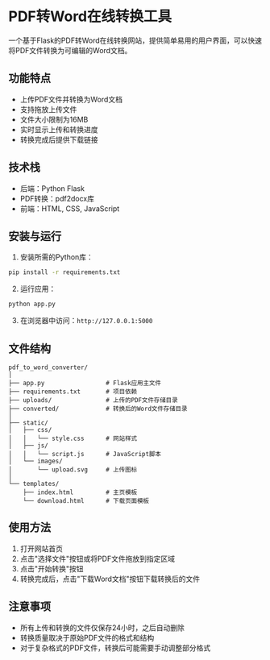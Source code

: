 # PDF转Word在线转换工具

一个基于Flask的PDF转Word在线转换网站，提供简单易用的用户界面，可以快速将PDF文件转换为可编辑的Word文档。

## 功能特点

- 上传PDF文件并转换为Word文档
- 支持拖放上传文件
- 文件大小限制为16MB
- 实时显示上传和转换进度
- 转换完成后提供下载链接

## 技术栈

- 后端：Python Flask
- PDF转换：pdf2docx库
- 前端：HTML, CSS, JavaScript

## 安装与运行

1. 安装所需的Python库：

```bash
pip install -r requirements.txt
```

2. 运行应用：

```bash
python app.py
```

3. 在浏览器中访问：`http://127.0.0.1:5000`

## 文件结构

```
pdf_to_word_converter/
│
├── app.py                 # Flask应用主文件
├── requirements.txt       # 项目依赖
├── uploads/               # 上传的PDF文件存储目录
├── converted/             # 转换后的Word文件存储目录
│
├── static/
│   ├── css/
│   │   └── style.css      # 网站样式
│   ├── js/
│   │   └── script.js      # JavaScript脚本
│   └── images/
│       └── upload.svg     # 上传图标
│
└── templates/
    ├── index.html         # 主页模板
    └── download.html      # 下载页面模板
```

## 使用方法

1. 打开网站首页
2. 点击"选择文件"按钮或将PDF文件拖放到指定区域
3. 点击"开始转换"按钮
4. 转换完成后，点击"下载Word文档"按钮下载转换后的文件

## 注意事项

- 所有上传和转换的文件仅保存24小时，之后自动删除
- 转换质量取决于原始PDF文件的格式和结构
- 对于复杂格式的PDF文件，转换后可能需要手动调整部分格式 